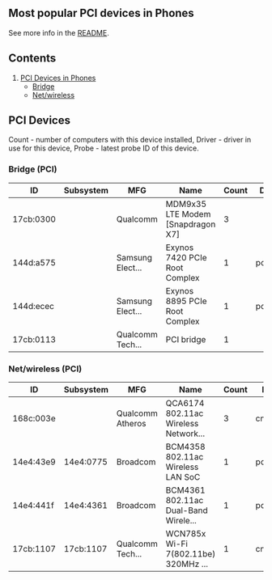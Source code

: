 Most popular PCI devices in Phones
----------------------------------

See more info in the [README](https://github.com/linuxhw/LsPCI).

Contents
--------

1. [ PCI Devices in Phones ](#pci-devices)
   * [ Bridge ](#bridge-pci)
   * [ Net/wireless ](#netwireless-pci)

PCI Devices
-----------

Count  - number of computers with this device installed,
Driver - driver in use for this device,
Probe  - latest probe ID of this device.

### Bridge (PCI)

| ID        | Subsystem | MFG              | Name                                 | Count | Driver     | Probe |
|-----------|-----------|------------------|--------------------------------------|-------|------------|-------|
| 17cb:0300 |           | Qualcomm         | MDM9x35 LTE Modem [Snapdragon X7]    | 3     |            | [D8266AEABE](<Phone/LGE/MSM8992/MSM8992 BULLHEAD rev-1.01/20C223135E53/ANDROID/3.10.75-GEA25E2DA97C/ARMV8L/D8266AEABE>) |
| 144d:a575 |           | Samsung Elect... | Exynos 7420 PCIe Root Complex        | 1     | pcieport   | [BE53B9C57D](<Phone/Others/Others/Others/B44599977B84/ANDROID/3.10.108-HYPER-FLX-G20A9023/ARMV8L/BE53B9C57D>) |
| 144d:ecec |           | Samsung Elect... | Exynos 8895 PCIe Root Complex        | 1     | pcieport   | [6F31AB4962](<Phone/Others/Others/Others/FCE945DC2231/ANDROID/4.4.111-GABD876B3B5FC/ARMV8L/6F31AB4962>) |
| 17cb:0113 |           | Qualcomm Tech... | PCI bridge                           | 1     |            | [A7F6BA7CB3](<Phone/Others/Others/Others/C2201232071A/ANDROID/6.1.75-ANDROID14-11-O-G6F2F3CE68A22/AARCH64/A7F6BA7CB3>) |

### Net/wireless (PCI)

| ID        | Subsystem | MFG              | Name                                 | Count | Driver     | Probe |
|-----------|-----------|------------------|--------------------------------------|-------|------------|-------|
| 168c:003e |           | Qualcomm Atheros | QCA6174 802.11ac Wireless Network... | 3     | cnss_wl... | [D8266AEABE](<Phone/LGE/MSM8992/MSM8992 BULLHEAD rev-1.01/20C223135E53/ANDROID/3.10.75-GEA25E2DA97C/ARMV8L/D8266AEABE>) |
| 14e4:43e9 | 14e4:0775 | Broadcom         | BCM4358 802.11ac Wireless LAN SoC    | 1     | pcieh      | [BE53B9C57D](<Phone/Others/Others/Others/B44599977B84/ANDROID/3.10.108-HYPER-FLX-G20A9023/ARMV8L/BE53B9C57D>) |
| 14e4:441f | 14e4:4361 | Broadcom         | BCM4361 802.11ac Dual-Band Wirele... | 1     | pcieh      | [6F31AB4962](<Phone/Others/Others/Others/FCE945DC2231/ANDROID/4.4.111-GABD876B3B5FC/ARMV8L/6F31AB4962>) |
| 17cb:1107 | 17cb:1107 | Qualcomm Tech... | WCN785x Wi-Fi 7(802.11be) 320MHz ... | 1     | cnss_pci   | [A7F6BA7CB3](<Phone/Others/Others/Others/C2201232071A/ANDROID/6.1.75-ANDROID14-11-O-G6F2F3CE68A22/AARCH64/A7F6BA7CB3>) |

